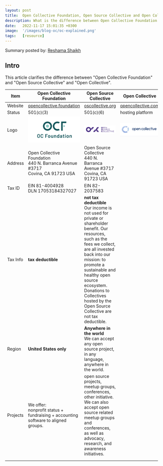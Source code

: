 ```yaml
---
layout: post
title:  Open Collective Foundation, Open Source Collective and Open Collective, Explained
description: What is the difference between Open Collective Foundation and Open Source Collective?
date:   2022-11-17 15:01:35 +0300
image:  '/images/blog-oc/oc-explained.png'
tags:   [resource]
---
```


Summary posted by: [Reshama Shaikh](https://www.linkedin.com/reshamas)

## Intro
This article clarifies the difference between "Open Collective Foundation" and "Open Source Collective" and "Open Collective".

| Item     | Open Collective Foundation                                                               | Open Source Collective                                                                                                                                                                                                                                                                                                                             | Open Collective |
|----------|------------------------------------------------------------------------------------------|----------------------------------------------------------------------------------------------------------------------------------------------------------------------------------------------------------------------------------------------------------------------------------------------------------------------------------------------------|-----------------|
| Website  | [opencollective.foundation](https://www.opencollective.foundation/)   | [oscollective.org](https://www.oscollective.org/)     |     [opencollective.com](https://opencollective.com/search)           |
| Status   | 501(c)(3)                                                                                | 501(c)(6)     |  hosting platform               |
| Logo     | <img src="../images/blog-oc/ocf-logo.png" height="40%">                         | <img src="../images/blog-oc/osc-logo.png" height="50%">           |   <img src="../images/blog-oc/oc-logo.png" height="150%">                   |
| Address  | Open Collective Foundation<br>440 N. Barranca Avenue #3717<br>Covina, CA 91723 USA   | Open Source Collective<br>440 N. Barranca Avenue #3717<br>Covina, CA 91723 USA                                                                                                                                                                                                                                                                           |                 |
| Tax ID   | EIN 81-4004928<br>DLN 17053184327027                                                     | EIN 82-2037583                                                                                                                                                                                                                                                                                                                                     |                 |
| Tax Info | **tax deductible**                                                                       | **not tax deductible**<br>Our income is not used for private or shareholder benefit. Our resources, such as the fees we collect, are all invested back into our mission: to promote a sustainable and healthy open source ecosystem. Donations to Collectives hosted by the Open Source Collective are not tax deductible. |                 |
| Region   | **United States only**                                              | **Anywhere in the world**<br>We can accept any open source project, in any language, anywhere in the world.                                                                                                                                                                                                                                    |                 |
| Projects | We offer:<br>nonprofit status + fundraising + accounting software to aligned groups. | open source projects, meetup groups, conferences, other initiative. We can also accept open source related meetup groups and conferences, as well as advocacy, research, and awareness initiatives.                                                                                                                              |                 |
|          |                                                                                          |                                                                                                                                                                                                                                                                                                                                                    |                 |
|          |                                                                                          |                                                                                                                                                                                                                                                                                                                                                    |                 |


